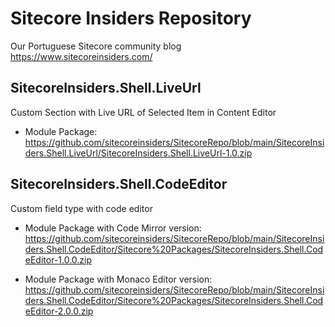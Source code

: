 
# Sitecore Insiders Repository
Our Portuguese Sitecore community blog https://www.sitecoreinsiders.com/

## SitecoreInsiders.Shell.LiveUrl
Custom Section with Live URL of Selected Item in Content Editor
- Module Package: https://github.com/sitecoreinsiders/SitecoreRepo/blob/main/SitecoreInsiders.Shell.LiveUrl/SitecoreInsiders.Shell.LiveUrl-1.0.zip


## SitecoreInsiders.Shell.CodeEditor
Custom field type with code editor

- Module Package with Code Mirror version: 
https://github.com/sitecoreinsiders/SitecoreRepo/blob/main/SitecoreInsiders.Shell.CodeEditor/Sitecore%20Packages/SitecoreInsiders.Shell.CodeEditor-1.0.0.zip

- Module Package with Monaco Editor version:
https://github.com/sitecoreinsiders/SitecoreRepo/blob/main/SitecoreInsiders.Shell.CodeEditor/Sitecore%20Packages/SitecoreInsiders.Shell.CodeEditor-2.0.0.zip

